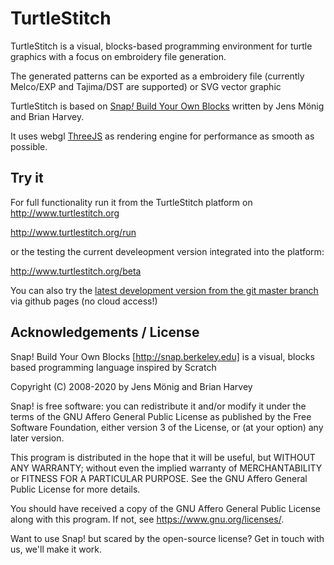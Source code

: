 # TurtleStitch

TurtleStitch is a visual, blocks-based programming environment for turtle graphics with a focus on 
embroidery file generation. 

The generated patterns can be exported as a embroidery file (currently Melco/EXP and Tajima/DST are supported) or SVG vector graphic

TurtleStitch is based on [Snap<i>!</i> Build Your Own Blocks](http://snap.berkeley.edu) written by Jens Mönig and Brian Harvey.

It uses webgl [ThreeJS](http://threejs.org) as rendering engine for performance as smooth as possible.


## Try it

For full functionality run it from the TurtleStitch platform on http://www.turtlestitch.org

http://www.turtlestitch.org/run

or the testing the current develeopment version integrated into the platform:

http://www.turtlestitch.org/beta

You can also try the [latest development version from the git master branch](https://backface.github.io/turtlestitch/) via github pages (no cloud access!)



## Acknowledgements / License

Snap! Build Your Own Blocks [http://snap.berkeley.edu] is a 
visual, blocks based programming language inspired by Scratch


Copyright (C) 2008-2020 by Jens Mönig and Brian Harvey

Snap! is free software: you can redistribute it and/or modify
it under the terms of the GNU Affero General Public License as
published by the Free Software Foundation, either version 3 of
the License, or (at your option) any later version.

This program is distributed in the hope that it will be useful,
but WITHOUT ANY WARRANTY; without even the implied warranty of
MERCHANTABILITY or FITNESS FOR A PARTICULAR PURPOSE.  See the
GNU Affero General Public License for more details.

You should have received a copy of the GNU Affero General Public License
along with this program. If not, see <https://www.gnu.org/licenses/>.

Want to use Snap! but scared by the open-source license? Get in touch with us,
we'll make it work.
